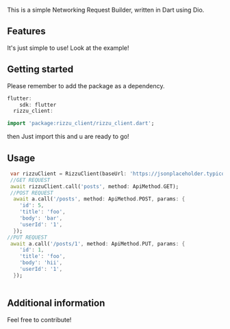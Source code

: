 <!-- 
This README describes the package. If you publish this package to pub.dev,
this README's contents appear on the landing page for your package.

For information about how to write a good package README, see the guide for
[writing package pages](https://dart.dev/guides/libraries/writing-package-pages). 

For general information about developing packages, see the Dart guide for
[creating packages](https://dart.dev/guides/libraries/create-library-packages)
and the Flutter guide for
[developing packages and plugins](https://flutter.dev/developing-packages). 
-->

This is a simple Networking Request Builder, written in Dart using Dio.

## Features

It's just simple to use! Look at the example!

## Getting started

Please remember to add the package as a dependency.
```dart
flutter:
    sdk: flutter
  rizzu_client: 
```  


```dart
import 'package:rizzu_client/rizzu_client.dart';
```
then Just import this and u are ready to go!

## Usage

```dart
 var rizzuClient = RizzuClient(baseUrl: 'https://jsonplaceholder.typicode.com/');
 //GET REQUEST
 await rizzuClient.call('posts', method: ApiMethod.GET);
 //POST REQUEST
  await a.call('/posts', method: ApiMethod.POST, params: {
    'id': 5,
    'title': 'foo',
    'body': 'bar',
    'userId': '1',
  });
//PUT REQUEST 
 await a.call('/posts/1', method: ApiMethod.PUT, params: {
    'id': 1,
    'title': 'foo',
    'body': 'hii',
    'userId': '1',
  });
 
```

## Additional information

Feel free to contribute!
